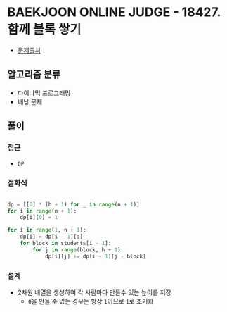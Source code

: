 # BAEKJOON ONLINE JUDGE - 18427. 함께 블록 쌓기

- [문제출처](https://www.acmicpc.net/problem/18427 '18427. 함께 블록 쌓기')

## 알고리즘 분류

- 다이나믹 프로그래밍
- 배낭 문제

## 풀이

### 접근

- `DP`

### 점화식

```python

dp = [[0] * (h + 1) for _ in range(n + 1)]
for i in range(n + 1):
    dp[i][0] = 1

for i in range(1, n + 1):
    dp[i] = dp[i - 1][:]
    for block in students[i - 1]:
        for j in range(block, h + 1):
            dp[i][j] += dp[i - 1][j - block]

```

### 설계

- 2차원 배열을 생성하여 각 사람마다 만들수 있는 높이를 저장
  - `0`을 만들 수 있는 경우는 항상 `1`이므로 `1`로 초기화
